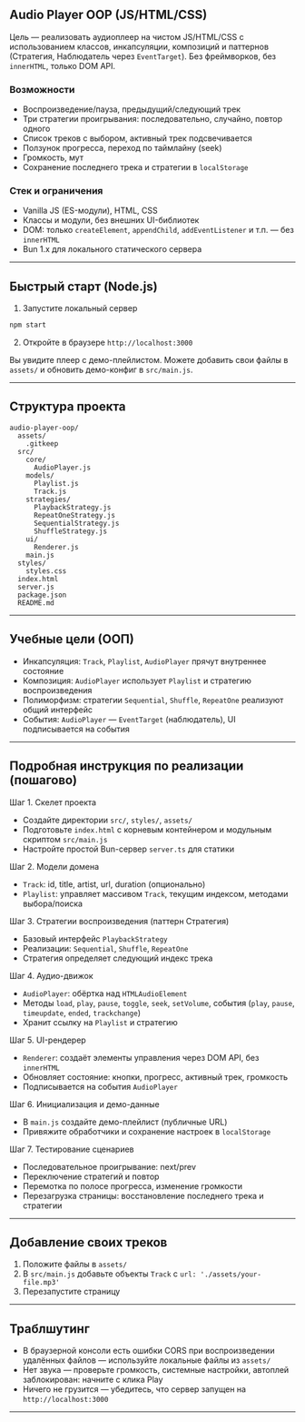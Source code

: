 ## Audio Player OOP (JS/HTML/CSS)

Цель — реализовать аудиоплеер на чистом JS/HTML/CSS с использованием классов, инкапсуляции, композиций и паттернов (Стратегия, Наблюдатель через `EventTarget`). Без фреймворков, без `innerHTML`, только DOM API.

### Возможности
- Воспроизведение/пауза, предыдущий/следующий трек
- Три стратегии проигрывания: последовательно, случайно, повтор одного
- Список треков c выбором, активный трек подсвечивается
- Ползунок прогресса, переход по таймлайну (seek)
- Громкость, мут
- Сохранение последнего трека и стратегии в `localStorage`

### Стек и ограничения
- Vanilla JS (ES-модули), HTML, CSS
- Классы и модули, без внешних UI-библиотек
- DOM: только `createElement`, `appendChild`, `addEventListener` и т.п. — без `innerHTML`
- Bun 1.x для локального статического сервера

---

## Быстрый старт (Node.js)

1) Запустите локальный сервер

```bash
npm start
```

2) Откройте в браузере `http://localhost:3000`

Вы увидите плеер с демо-плейлистом. Можете добавить свои файлы в `assets/` и обновить демо-конфиг в `src/main.js`.

---

## Структура проекта

```
audio-player-oop/
  assets/
    .gitkeep
  src/
    core/
      AudioPlayer.js
    models/
      Playlist.js
      Track.js
    strategies/
      PlaybackStrategy.js
      RepeatOneStrategy.js
      SequentialStrategy.js
      ShuffleStrategy.js
    ui/
      Renderer.js
    main.js
  styles/
    styles.css
  index.html
  server.js
  package.json
  README.md
```

---

## Учебные цели (ООП)
- Инкапсуляция: `Track`, `Playlist`, `AudioPlayer` прячут внутреннее состояние
- Композиция: `AudioPlayer` использует `Playlist` и стратегию воспроизведения
- Полиморфизм: стратегии `Sequential`, `Shuffle`, `RepeatOne` реализуют общий интерфейс
- События: `AudioPlayer` — `EventTarget` (наблюдатель), UI подписывается на события

---

## Подробная инструкция по реализации (пошагово)

Шаг 1. Скелет проекта
- Создайте директории `src/`, `styles/`, `assets/`
- Подготовьте `index.html` с корневым контейнером и модульным скриптом `src/main.js`
- Настройте простой Bun-сервер `server.ts` для статики

Шаг 2. Модели домена
- `Track`: id, title, artist, url, duration (опционально)
- `Playlist`: управляет массивом `Track`, текущим индексом, методами выбора/поиска

Шаг 3. Стратегии воспроизведения (паттерн Стратегия)
- Базовый интерфейс `PlaybackStrategy`
- Реализации: `Sequential`, `Shuffle`, `RepeatOne`
- Стратегия определяет следующий индекс трека

Шаг 4. Аудио-движок
- `AudioPlayer`: обёртка над `HTMLAudioElement`
- Методы `load`, `play`, `pause`, `toggle`, `seek`, `setVolume`, события (`play`, `pause`, `timeupdate`, `ended`, `trackchange`)
- Хранит ссылку на `Playlist` и стратегию

Шаг 5. UI-рендерер
- `Renderer`: создаёт элементы управления через DOM API, без `innerHTML`
- Обновляет состояние: кнопки, прогресс, активный трек, громкость
- Подписывается на события `AudioPlayer`

Шаг 6. Инициализация и демо-данные
- В `main.js` создайте демо-плейлист (публичные URL)
- Привяжите обработчики и сохранение настроек в `localStorage`

Шаг 7. Тестирование сценариев
- Последовательное проигрывание: next/prev
- Переключение стратегий и повтор
- Перемотка по полосе прогресса, изменение громкости
- Перезагрузка страницы: восстановление последнего трека и стратегии

---

## Добавление своих треков
1) Положите файлы в `assets/`
2) В `src/main.js` добавьте объекты `Track` с `url: './assets/your-file.mp3'`
3) Перезапустите страницу

---

## Траблшутинг
- В браузерной консоли есть ошибки CORS при воспроизведении удалённых файлов — используйте локальные файлы из `assets/`
- Нет звука — проверьте громкость, системные настройки, автоплей заблокирован: начните с клика Play
- Ничего не грузится — убедитесь, что сервер запущен на `http://localhost:3000`

---


